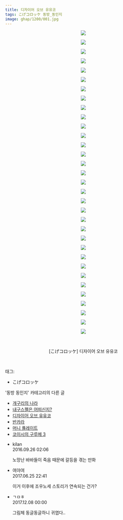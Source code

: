 ```yaml
---
title: 디자이어 오브 유유코
tags: こげコロッケ 동방_동인지
image: ghap/1200/001.jpg
---
```

<div class="article">
<p style="text-align: center; clear: none; float: none;"><img src="{{ site.nasurl }}/ghap/1200/001.jpg"/></p>
<p style="text-align: center; clear: none; float: none;"><img src="{{ site.nasurl }}/ghap/1200/002.jpg"/></p>
<p style="text-align: center; clear: none; float: none;"><img src="{{ site.nasurl }}/ghap/1200/003.jpg"/></p>
<p style="text-align: center; clear: none; float: none;"><img src="{{ site.nasurl }}/ghap/1200/004.jpg"/></p>
<p style="text-align: center; clear: none; float: none;"><img src="{{ site.nasurl }}/ghap/1200/005.jpg"/></p>
<p style="text-align: center; clear: none; float: none;"><img src="{{ site.nasurl }}/ghap/1200/006.jpg"/></p>
<p style="text-align: center; clear: none; float: none;"><img src="{{ site.nasurl }}/ghap/1200/007.jpg"/></p>
<p style="text-align: center; clear: none; float: none;"><img src="{{ site.nasurl }}/ghap/1200/008.jpg"/></p>
<p style="text-align: center; clear: none; float: none;"><img src="{{ site.nasurl }}/ghap/1200/009.jpg"/></p>
<p style="text-align: center; clear: none; float: none;"><img src="{{ site.nasurl }}/ghap/1200/010.jpg"/></p>
<p style="text-align: center; clear: none; float: none;"><img src="{{ site.nasurl }}/ghap/1200/011.jpg"/></p>
<p style="text-align: center; clear: none; float: none;"><img src="{{ site.nasurl }}/ghap/1200/012.jpg"/></p>
<p style="text-align: center; clear: none; float: none;"><img src="{{ site.nasurl }}/ghap/1200/013.jpg"/></p>
<p style="text-align: center; clear: none; float: none;"><img src="{{ site.nasurl }}/ghap/1200/014.jpg"/></p>
<p style="text-align: center; clear: none; float: none;"><img src="{{ site.nasurl }}/ghap/1200/015.jpg"/></p>
<p style="text-align: center; clear: none; float: none;"><img src="{{ site.nasurl }}/ghap/1200/016.jpg"/></p>
<p style="text-align: center; clear: none; float: none;"><img src="{{ site.nasurl }}/ghap/1200/017.jpg"/></p>
<p style="text-align: center; clear: none; float: none;"><img src="{{ site.nasurl }}/ghap/1200/018.jpg"/></p>
<p style="text-align: center; clear: none; float: none;"><img src="{{ site.nasurl }}/ghap/1200/019.jpg"/></p>
<p style="text-align: center; clear: none; float: none;"><img src="{{ site.nasurl }}/ghap/1200/020.jpg"/></p>
<p style="text-align: center; clear: none; float: none;"><img src="{{ site.nasurl }}/ghap/1200/021.jpg"/></p>
<p style="text-align: center; clear: none; float: none;"><img src="{{ site.nasurl }}/ghap/1200/022.jpg"/></p>
<p style="text-align: center; clear: none; float: none;"><img src="{{ site.nasurl }}/ghap/1200/023.jpg"/></p>
<p style="text-align: center; clear: none; float: none;"><img src="{{ site.nasurl }}/ghap/1200/024.jpg"/></p>
<p style="text-align: center; clear: none; float: none;"><img src="{{ site.nasurl }}/ghap/1200/025.jpg"/></p>
<p style="text-align: center; clear: none; float: none;"><img src="{{ site.nasurl }}/ghap/1200/026.jpg"/></p>
<p style="text-align: center; clear: none; float: none;"><img src="{{ site.nasurl }}/ghap/1200/027.jpg"/></p>
<p style="text-align: center; clear: none; float: none;"><img src="{{ site.nasurl }}/ghap/1200/028.jpg"/></p>
<p style="text-align: center; clear: none; float: none;"><img src="{{ site.nasurl }}/ghap/1200/029.jpg"/></p>
<p style="text-align: center; clear: none; float: none;"><img src="{{ site.nasurl }}/ghap/1200/030.jpg"/></p>
<p style="text-align: center; clear: none; float: none;"><img src="{{ site.nasurl }}/ghap/1200/031.jpg"/></p>
<p style="text-align: center; clear: none; float: none;"><img src="{{ site.nasurl }}/ghap/1200/032.jpg"/></p>
<p style="text-align: center; clear: none; float: none;"><img src="{{ site.nasurl }}/ghap/1200/033.jpg"/></p>
<p style="text-align: center; clear: none; float: none;"><br/></p>
<p style="text-align: center; clear: none; float: none;">[こげコロッケ] 디자이어 오브 유유코</p>
<p><br/></p>
</div><div class="tagTrail">
<p>태그: </p>
<ul>
<li>こげコロッケ</li>
</ul>
</div><div class="another">
<p>'동방 동인지' 카테고리의 다른 글</p>
<ul>
<li><a href="/2016-07-29-ghap_1202">개구리의 나라</a></li>
<li><a href="/2016-07-29-ghap_1201">내구스펠은 어떠신지?</a></li>
<li><a href="/2016-07-29-ghap_1200">디자이어 오브 유유코</a></li>
<li><a href="/2016-07-29-ghap_1199">반카라</a></li>
<li><a href="/2016-07-29-ghap_1198">머니 퓰레이트</a></li>
<li><a href="/2016-07-29-ghap_1197">코이시의 구루메 3</a></li>
</ul>
</div><div class="cb_module cb_fluid">
<div class="cb_wrt cb_profile">
<div class="comment">
<ul>
<li class="cb_thumb_off" id="comment14813879">
<div class="cb_comment_area">
<div class="cb_info_area">
<div class="cb_section">
<span class="cb_nick_name">kilan</span>
</div>
<div class="cb_section">
<span class="cb_date">2016.09.26 02:06 </span>
</div>
</div>
<div class="cb_dsc_comment">
<p class="cb_dsc">
											노망난 바바들이 죽음 때문에 갈등을 겪는 만화
										</p>
</div>
</div></li>
<li class="cb_thumb_off" id="comment15022363">
<div class="cb_comment_area">
<div class="cb_info_area">
<div class="cb_section">
<span class="cb_nick_name">여야여</span>
</div>
<div class="cb_section">
<span class="cb_date">2017.06.25 22:41 </span>
</div>
</div>
<div class="cb_dsc_comment">
<p class="cb_dsc">
											이거 이후에 조우노세 스토리가 연속되는 건가?
										</p>
</div>
</div></li>
<li class="cb_thumb_off" id="comment15147220">
<div class="cb_comment_area">
<div class="cb_info_area">
<div class="cb_section">
<span class="cb_nick_name">ㄱㅁㅎ</span>
</div>
<div class="cb_section">
<span class="cb_date">2017.12.08 00:00 </span>
</div>
</div>
<div class="cb_dsc_comment">
<p class="cb_dsc">
											그림체 동글동글하니 귀엽다..
										</p>
</div>
</div></li>
</ul>
</div>
</div><!-- commentList close -->
</div>